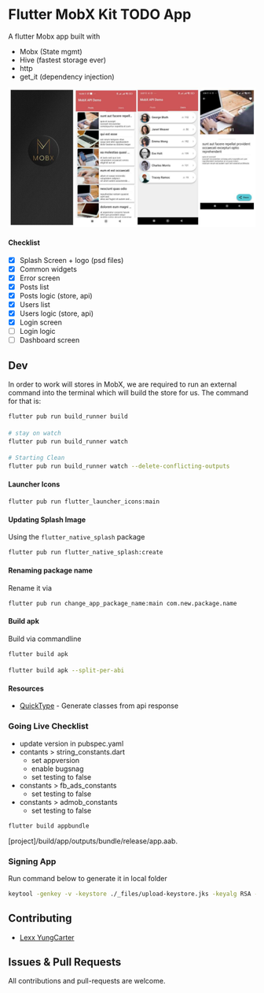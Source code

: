 # Flutter MobX Kit TODO App
A flutter Mobx app built with 
- Mobx (State mgmt)
- Hive (fastest storage ever)
- http
- get_it (dependency injection)

![Screenshot 1](_files/screenshot.jpg)

#### Checklist
- [x] Splash Screen + logo (psd files)
- [x] Common widgets
- [x] Error screen
- [x] Posts list
- [x] Posts logic (store, api)
- [x] Users list
- [x] Users logic (store, api)
- [x] Login screen
- [ ] Login logic
- [ ] Dashboard screen

## Dev
In order to work will stores in MobX, we are required to run an external command into the terminal which will build the store for us. The command for that is:

```bash
flutter pub run build_runner build

# stay on watch
flutter pub run build_runner watch

# Starting Clean
flutter pub run build_runner watch --delete-conflicting-outputs
```

#### Launcher Icons
```bash
flutter pub run flutter_launcher_icons:main
```

#### Updating Splash Image
Using the `flutter_native_splash` package

```bash
flutter pub run flutter_native_splash:create
```

#### Renaming package name
Rename it via

```bash
flutter pub run change_app_package_name:main com.new.package.name
```

#### Build apk
Build via commandline

```bash
flutter build apk

flutter build apk --split-per-abi
```

#### Resources
- [QuickType](https://app.quicktype.io/) - Generate classes from api response


### Going Live Checklist
- update version in pubspec.yaml
- contants > string_constants.dart
    - set appversion
    - enable bugsnag
    - set testing to false
- constants > fb_ads_constants
    - set testing to false
- constants > admob_constants
    - set testing to false

```bash
flutter build appbundle
```
[project]/build/app/outputs/bundle/release/app.aab.


### Signing App
Run command below to generate it in local folder 
```bash
keytool -genkey -v -keystore ./_files/upload-keystore.jks -keyalg RSA -keysize 2048 -validity 10000 -alias upload
```

## Contributing
- [Lexx YungCarter](mailto:lexxyungcarter@gmail.com)

## Issues & Pull Requests
All contributions and pull-requests are welcome.


